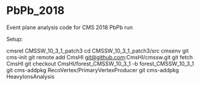 # PbPb_2018
Event plane analysis code for CMS 2018 PbPb run

Setup:

cmsrel CMSSW_10_3_1_patch3
cd CMSSW_10_3_1_patch3/src
cmsenv
git cms-init
git remote add CmsHI git@github.com:CmsHI/cmssw.git
git fetch CmsHI
git checkout CmsHI/forest_CMSSW_10_3_1 -b forest_CMSSW_10_3_1
git cms-addpkg RecoVertex/PrimaryVertexProducer
git cms-addpkg HeavyIonsAnalysis

